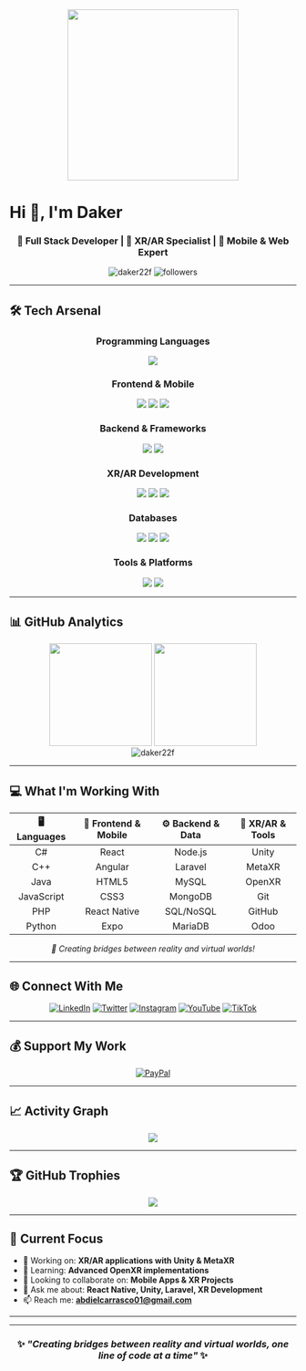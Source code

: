 <div align="center">
  <img height="300" src="https://i.pinimg.com/1200x/e8/6c/66/e86c665996b5b81e561887c57c519f6f.jpg"  />
</div>

# Hi 👋, I'm Daker

<div align="center">
  
### 🚀 Full Stack Developer | 🎯 XR/AR Specialist | 🌟 Mobile & Web Expert

<p>
  <img src="https://komarev.com/ghpvc/?username=Daker22f&label=Profile%20views&color=0e75b6&style=flat" alt="daker22f" />
  <img src="https://img.shields.io/github/followers/Daker22f?label=Followers&style=social" alt="followers" />
</p>

</div>

---

## 🛠️ **Tech Arsenal**

<div align="center">

### **Programming Languages**
<img src="https://skillicons.dev/icons?i=cs,cpp,java,javascript,nodejs" />

### **Frontend & Mobile**
<img src="https://skillicons.dev/icons?i=react,angular,html,css,js" />
<img src="https://img.shields.io/badge/React_Native-20232A?style=for-the-badge&logo=react&logoColor=61DAFB" />
<img src="https://img.shields.io/badge/Expo-1B1F23?style=for-the-badge&logo=expo&logoColor=white" />

### **Backend & Frameworks**
<img src="https://skillicons.dev/icons?i=php,nodejs" />
<img src="https://img.shields.io/badge/Laravel-FF2D20?style=for-the-badge&logo=laravel&logoColor=white" />

### **XR/AR Development**
<img src="https://skillicons.dev/icons?i=unity" />
<img src="https://img.shields.io/badge/Meta_XR-0467DF?style=for-the-badge&logo=meta&logoColor=white" />
<img src="https://img.shields.io/badge/OpenXR-FF6B35?style=for-the-badge&logo=khronos&logoColor=white" />

### **Databases**
<img src="https://skillicons.dev/icons?i=mysql,mongodb" />
<img src="https://img.shields.io/badge/SQL-4479A1?style=for-the-badge&logo=mysql&logoColor=white" />
<img src="https://img.shields.io/badge/NoSQL-4DB33D?style=for-the-badge&logo=mongodb&logoColor=white" />

### **Tools & Platforms**
<img src="https://skillicons.dev/icons?i=git,github" />
<img src="https://img.shields.io/badge/Odoo-714B67?style=for-the-badge&logo=odoo&logoColor=white" />

</div>

---

## 📊 **GitHub Analytics**

<div align="center">
  <img height="180em" src="https://github-readme-stats.vercel.app/api?username=Daker22f&show_icons=true&theme=tokyonight&include_all_commits=true&count_private=true"/>
  <img height="180em" src="https://github-readme-stats.vercel.app/api/top-langs/?username=Daker22f&layout=compact&langs_count=7&theme=tokyonight"/>
</div>

<div align="center">
  <img src="https://github-readme-streak-stats.herokuapp.com/?user=Daker22f&theme=tokyonight" alt="daker22f" />
</div>

---

## 💻 **What I'm Working With**

<div align="center">

| 🖥️ **Languages** | 🎨 **Frontend & Mobile** | ⚙️ **Backend & Data** | 🥽 **XR/AR & Tools** |
|:---:|:---:|:---:|:---:|
| C# | React | Node.js | Unity |
| C++ | Angular | Laravel | MetaXR |
| Java | HTML5 | MySQL | OpenXR |
| JavaScript | CSS3 | MongoDB | Git |
| PHP | React Native | SQL/NoSQL | GitHub |
| Python | Expo | MariaDB | Odoo |

</div>

<div align="center">
<i>🚀 Creating bridges between reality and virtual worlds!</i>
</div>



---

## 🌐 **Connect With Me**

<div align="center">

[![LinkedIn](https://img.shields.io/badge/LinkedIn-0077B5?style=for-the-badge&logo=linkedin&logoColor=white)](https://www.linkedin.com/in/abdiel-carrasco)
[![Twitter](https://img.shields.io/badge/Twitter-1DA1F2?style=for-the-badge&logo=twitter&logoColor=white)](https://x.com/abdiel22529?s=21)
[![Instagram](https://img.shields.io/badge/Instagram-E4405F?style=for-the-badge&logo=instagram&logoColor=white)](https://www.instagram.com/trebor_dev?igsh=MWJ6cWV2bm1jYzQyeA%3D%3D&utm_source=qr)
[![YouTube](https://img.shields.io/badge/YouTube-FF0000?style=for-the-badge&logo=youtube&logoColor=white)](https://www.youtube.com/@abdielcarrasco3291)
[![TikTok](https://img.shields.io/badge/TikTok-000000?style=for-the-badge&logo=tiktok&logoColor=white)](https://www.tiktok.com/@_fancy.man?_t=ZS-907Gg1VzH1U&_r=1)

</div>

---

## 💰 **Support My Work**

<div align="center">

[![PayPal](https://img.shields.io/badge/PayPal-00457C?style=for-the-badge&logo=paypal&logoColor=white)](https://paypal.me/Robert-Carrasco)

</div>

---

## 📈 **Activity Graph**

<div align="center">
  <img src="https://github-readme-activity-graph.vercel.app/graph?username=Daker22f&theme=tokyo-night&hide_border=true" />
</div>

---

## 🏆 **GitHub Trophies**

<div align="center">
  <img src="https://github-profile-trophy.vercel.app/?username=Daker22f&theme=tokyonight&no-frame=false&no-bg=false&margin-w=4" />
</div>

---

## 🎯 **Current Focus**

- 🔭 Working on: **XR/AR applications with Unity & MetaXR**
- 🌱 Learning: **Advanced OpenXR implementations**  
- 👯 Looking to collaborate on: **Mobile Apps & XR Projects**
- 💬 Ask me about: **React Native, Unity, Laravel, XR Development**
- 📫 Reach me: **abdielcarrasco01@gmail.com**

---


---

<div align="center">

### ✨ *"Creating bridges between reality and virtual worlds, one line of code at a time"* ✨

</div>


